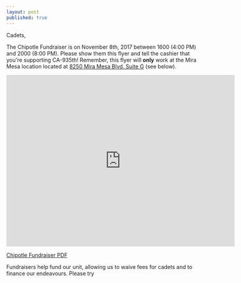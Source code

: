 ```yaml
---
layout: post
published: true
---
```


Cadets,

The Chipotle Fundraiser is on November 8th, 2017 between 1600 (4:00 PM) and 2000 (8:00 PM). Please show them this flyer and tell the cashier that you're supporting CA-935th! Remember, this flyer will **only** work at the Mira Mesa location located at <a href="https://www.google.com/maps/place/Chipotle+Mexican+Grill/@32.9138197,-117.1480411,17z/data=!3m2!4b1!5s0x80dbf8edb2e91e79:0x7edf0a3a4f65cdc5!4m5!3m4!1s0x80dbf8ec42a5704d:0x979224edc25efb8!8m2!3d32.9138197!4d-117.1458524" target="_blank"> 8250 Mira Mesa Blvd. Suite G</a> (see below).


<iframe src="https://www.google.com/maps/embed?pb=!1m18!1m12!1m3!1d3349.407901744742!2d-117.14804108428682!3d32.91381968093088!2m3!1f0!2f0!3f0!3m2!1i1024!2i768!4f13.1!3m3!1m2!1s0x80dbf8ec42a5704d%3A0x979224edc25efb8!2sChipotle+Mexican+Grill!5e0!3m2!1sen!2sus!4v1505869072952" width="600" height="450" frameborder="0" style="border:0" allowfullscreen></iframe>

[Chipotle Fundraiser PDF](https://drive.google.com/drive/folders/0B9VEM479hHuuLThxOVNPaWZWS0U)

Fundraisers help fund our unit, allowing us to waive fees for cadets and to finance our endeavours. Please try
